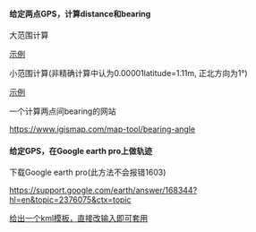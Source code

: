 #### 给定两点GPS，计算distance和bearing

大范围计算

[示例](./BearingAngle_GPS.py)

小范围计算(非精确计算中认为0.00001latitude=1.11m, 正北方向为1°)

[示例](./Distance_Bearing.py)

一个计算两点间bearing的网站

https://www.igismap.com/map-tool/bearing-angle



#### 给定GPS，在Google earth pro上做轨迹

下载Google earth pro(此方法不会报错1603)

https://support.google.com/earth/answer/168344?hl=en&topic=2376075&ctx=topic

[给出一个kml模板，直接改输入即可套用](./Mark_Track.kml)

